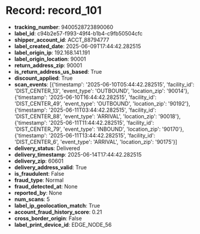 # Record: record_101

- **tracking_number**: 9400528723890060
- **label_id**: c94b2e57-f993-49f4-b1b4-c9fb50504cfc
- **shipper_account_id**: ACCT_88794777
- **label_created_date**: 2025-06-09T17:44:42.282515
- **label_origin_ip**: 192.168.141.191
- **label_origin_location**: 90001
- **return_address_zip**: 90001
- **is_return_address_us_based**: True
- **discount_applied**: True
- **scan_events**: [{'timestamp': '2025-06-10T05:44:42.282515', 'facility_id': 'DIST_CENTER_13', 'event_type': 'OUTBOUND', 'location_zip': '90014'}, {'timestamp': '2025-06-10T16:44:42.282515', 'facility_id': 'DIST_CENTER_49', 'event_type': 'OUTBOUND', 'location_zip': '90192'}, {'timestamp': '2025-06-11T03:44:42.282515', 'facility_id': 'DIST_CENTER_88', 'event_type': 'ARRIVAL', 'location_zip': '90018'}, {'timestamp': '2025-06-11T11:44:42.282515', 'facility_id': 'DIST_CENTER_79', 'event_type': 'INBOUND', 'location_zip': '90170'}, {'timestamp': '2025-06-11T13:44:42.282515', 'facility_id': 'DIST_CENTER_6', 'event_type': 'ARRIVAL', 'location_zip': '90175'}]
- **delivery_status**: Delivered
- **delivery_timestamp**: 2025-06-14T17:44:42.282515
- **delivery_zip**: 60601
- **delivery_address_valid**: True
- **is_fraudulent**: False
- **fraud_type**: Normal
- **fraud_detected_at**: None
- **reported_by**: None
- **num_scans**: 5
- **label_ip_geolocation_match**: True
- **account_fraud_history_score**: 0.21
- **cross_border_origin**: False
- **label_print_device_id**: EDGE_NODE_56